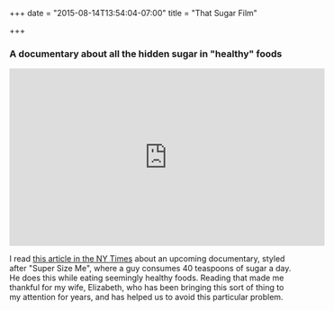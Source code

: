 +++
date = "2015-08-14T13:54:04-07:00"
title = "That Sugar Film"

+++

### A documentary about all the hidden sugar in "healthy" foods

<iframe width="560" height="315" src="https://www.youtube.com/embed/sudhtLOe40I" frameborder="0" allowfullscreen></iframe>

I read [this article in the NY Times](http://well.blogs.nytimes.com/2015/08/14/what-eating-40-teaspoons-of-sugar-a-day-can-do-to-you) about an upcoming documentary, styled after "Super Size Me", where a guy consumes 40 teaspoons of sugar a day. He does this while eating seemingly healthy foods. Reading that made me thankful for my wife, Elizabeth, who has been bringing this sort of thing to my attention for years, and has helped us to avoid this particular problem.
